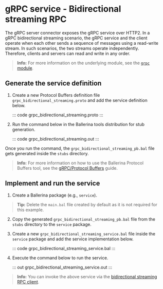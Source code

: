 # gRPC service - Bidirectional streaming RPC

The gRPC server connector exposes the gRPC service over HTTP2. In a gRPC bidirectional streaming scenario, the gRPC service and the client operate when each other sends a sequence of messages using a read-write stream. In such scenarios, the two streams operate independently. Therefore, clients and servers can read and write in any order.

>**Info:** For more information on the underlying module, see the [`grpc` module](https://lib.ballerina.io/ballerina/grpc/latest/).

## Generate the service definition

1. Create a new Protocol Buffers definition file `grpc_bidirectional_streaming.proto` and add the service definition below.

    ::: code grpc_bidirectional_streaming.proto :::

2. Run the command below in the Ballerina tools distribution for stub generation.

    ::: code grpc_bidirectional_streaming.out :::

Once you run the command, the `grpc_bidirectional_streaming_pb.bal` file gets generated inside the `stubs` directory. 

>**Info:** For more information on how to use the Ballerina Protocol Buffers tool, see the [gRPC/Protocol Buffers](https://ballerina.io/learn/cli-documentation/grpc/) guide.

## Implement and run the service

1. Create a Ballerina package (e.g., `service`).

>**Tip:** Delete the `main.bal` file created by default as it is not required for this example.

2. Copy the generated `grpc_bidirectional_streaming_pb.bal` file from the `stubs` directory to the  `service` package.

3. Create a new `grpc_bidirectional_streaming_service.bal` file inside the `service` package and add the service implementation below.

    ::: code grpc_bidirectional_streaming_service.bal :::

4. Execute the command below to run the service.

    ::: out grpc_bidirectional_streaming_service.out :::

>**Info:** You can invoke the above service via the [bidirectional streaming RPC client](/learn/by-example/grpc-client-bidirectional-streaming/).
